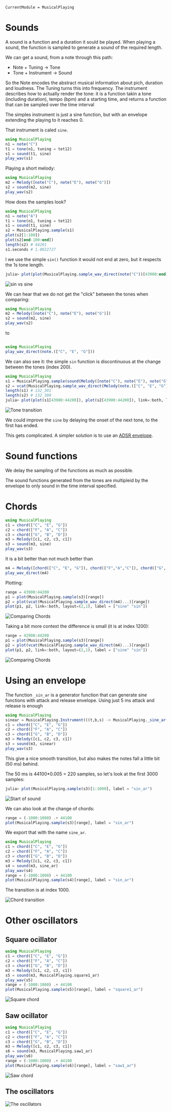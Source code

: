 ```@meta
CurrentModule = MusicalPlaying
```

# Sounds

A sound is a function and a duration it sould be played.
When playing a sound, the function is sampled to generate a sound of the required length.

We can get a sound, from a note through this path:

* Note + Tuning -> Tone
* Tone + Instrument -> Sound

So the Note encodes the abstract musical information about pich, duration and loudness.
The Tuning turns this into frequency.
The instrument describes how to actually render the tone: it is a function takin a tone (including duration), tempo (bpm) and a starting time, and returns a function that can be sampled over the time interval

The simples instrument is just a sine function, but with an envelope extending the playing to it reaches 0.

That instrument is caled `sine`.

``` julia
using MusicalPlaying
n1 = note("C")
t1 = tone(n1, tuning = tet12)
s1 = sound(t1, sine)
play_wav(s1)
```

Playing a short melody:

``` julia
using MusicalPlaying
m2 = Melody([note("C"), note("E"), note("G")])
s2 = sound(m2, sine)
play_wav(s2)
```

How does the samples look?

``` julia
using MusicalPlaying
n1 = note("A")
t1 = tone(n1, tuning = tet12)
s1 = sound(t1, sine)
s2 = MusicalPlaying.sample(s1)
plot(s2[1:100])
plot(s2[end-100:end])
length(s2) # 44201
s1.seconds # 1.0022727
```

I we use the simple `sin()` function it would not end at zero, but it respects the 1s tone length.

``` julia
julia> plot(plot(MusicalPlaying.sample_wav_direct(note("C"))[43900:end]), plot(MusicalPlaying.sample(sound(tone(note("C")),sine))[43900:end]), link=:both, layout=(2,1), label=["sin" "sine"])
```

![sin vs sine](img/sin_sine.png)

We can hear that we do not get the "click" between the tones when comparing:

``` julia
using MusicalPlaying
m2 = Melody([note("C"), note("E"), note("G")])
s2 = sound(m2, sine)
play_wav(s2)
```

to 

``` julia

using MusicalPlaying
play_wav_direct(note.(["C", "E", "G"]))
```

We can also see it: the simple `sin` function is discontinuous at the change between the tones (index 200).

``` julia
using MusicalPlaying
s1 = MusicalPlaying.sample(sound(Melody([note("C"), note("E"), note("G")]),sine))
s2 = vcat(MusicalPlaying.sample_wav_direct(Melody(note.(["C", "E", "G"])))...)
length(s1) # 132_301
length(s2) # 132_300
julia> plot(plot(s1[43900:44200]), plot(s2[43900:44200]), link=:both, layout=(2,1))
```

![Tone transition](img/sine_sin_ce.png)

We could improve the `sine` by delaying the onset of the next tone, to the first has ended.

This gets complicated. 
A simpler solution is to use an [ADSR envelope](https://en.wikipedia.org/wiki/Envelope_(music)#ADSR).

# Sound functions

We delay the sampling of the functions as much as possible.

The sound functions generated from the tones are multipleid by the envelope to only sound in the time interval specified.

# Chords

``` julia
using MusicalPlaying
c1 = chord(["C", "E", "G"])
c2 = chord(["F", "A", "C"])
c3 = chord(["G", "B", "D"])
m3 = Melody([c1, c2, c3, c1])
s3 = sound(m3, sine)
play_wav(s3)
```

It is a bit better than not much better than

``` julia
m4 = Melody([chord(["C", "E", "G"]), chord(["F","A","C"]), chord(["G", "B", "D"]), chord(["C", "E", "G"])])
play_wav_direct(m4)
```

Plotting:

``` julia
range = 43900:44200
p1 = plot(MusicalPlaying.sample(s3)[range])
p2 = plot(vcat(MusicalPlaying.sample_wav_direct(m4)...)[range])
plot(p1, p2, link=:both, layout=(2,1), label = ["sine" "sin"])
```

![Comparing Chords](img/chord1.png)

Taking a bit more context the difference is small (it is at index 1200):

``` julia
range = 42900:44200
p1 = plot(MusicalPlaying.sample(s3)[range])
p2 = plot(vcat(MusicalPlaying.sample_wav_direct(m4)...)[range])
plot(p1, p2, link=:both, layout=(2,1), label = ["sine" "sin"])
```

![Comparing Chords](img/chord2.png)

# Using an envelope

The function `_sin_ar` is a generator function that can generate sine functions with attack and release envelope.
Using just 5 ms attack and release is enough

``` julia
using MusicalPlaying
sinear = MusicalPlaying.Instrument(((t,b,s) -> MusicalPlaying._sine_ar(t,b,s, attack=0.005, release = 0.005)))
c1 = chord(["C", "E", "G"])
c2 = chord(["F", "A", "C"])
c3 = chord(["G", "B", "D"])
m3 = Melody([c1, c2, c3, c1])
s3 = sound(m3, sinear)
play_wav(s3)
```

This give a nice smooth transition, but also makes the notes fall a little bit (50 ms) behind.

The 50 ms is 44100*0.005 = 220 samples, so let's look at the first 3000 samples:

``` julia
julia> plot(MusicalPlaying.sample(s3)[1:1000], label = "sin_ar")
```

![Start of sound](img/sin_ar1.png)

We can also look at the change of chords:

``` julia
range = (-1000:1000) .+ 44100
plot(MusicalPlaying.sample(s3)[range], label = "sin_ar")
```

We export that with the name `sine_ar`.

``` julia
using MusicalPlaying
c1 = chord(["C", "E", "G"])
c2 = chord(["F", "A", "C"])
c3 = chord(["G", "B", "D"])
m3 = Melody([c1, c2, c3, c1])
s4 = sound(m3, sine_ar)
play_wav(s4)
range = (-1000:1000) .+ 44100
plot(MusicalPlaying.sample(s4)[range], label = "sin_ar")
```

The transition is at index 1000.

![Chord transition](img/sin_ar2.png)

# Other oscillators

## Square ocillator

``` julia
using MusicalPlaying
c1 = chord(["C", "E", "G"])
c2 = chord(["F", "A", "C"])
c3 = chord(["G", "B", "D"])
m3 = Melody([c1, c2, c3, c1])
s5 = sound(m3, MusicalPlaying.square1_ar)
play_wav(s5)
range = (-1000:1000) .+ 44100
plot(MusicalPlaying.sample(s5)[range], label = "square1_ar")
```

![Square chord](img/square1.png)


## Saw ocillator

``` julia
using MusicalPlaying
c1 = chord(["C", "E", "G"])
c2 = chord(["F", "A", "C"])
c3 = chord(["G", "B", "D"])
m3 = Melody([c1, c2, c3, c1])
s6 = sound(m3, MusicalPlaying.saw1_ar)
play_wav(s6)
range = (-1000:1000) .+ 44100
plot(MusicalPlaying.sample(s6)[range], label = "saw1_ar")
```

![Saw chord](img/saw1.png)

## The oscillators

![The oscillators](img/oscillators.png)
